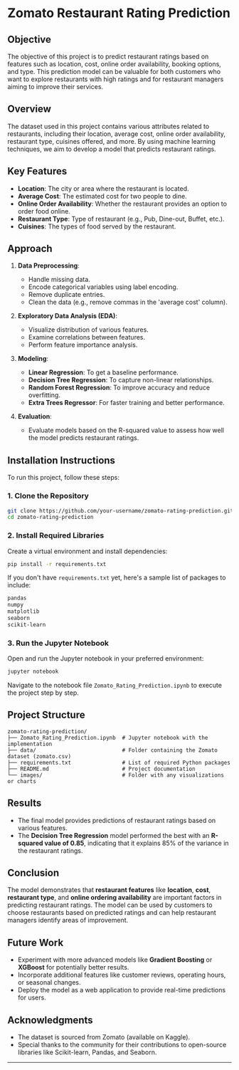 
# Zomato Restaurant Rating Prediction

## **Objective**
The objective of this project is to predict restaurant ratings based on features such as location, cost, online order availability, booking options, and type. This prediction model can be valuable for both customers who want to explore restaurants with high ratings and for restaurant managers aiming to improve their services.

## **Overview**
The dataset used in this project contains various attributes related to restaurants, including their location, average cost, online order availability, restaurant type, cuisines offered, and more. By using machine learning techniques, we aim to develop a model that predicts restaurant ratings.

## **Key Features**
- **Location**: The city or area where the restaurant is located.
- **Average Cost**: The estimated cost for two people to dine.
- **Online Order Availability**: Whether the restaurant provides an option to order food online.
- **Restaurant Type**: Type of restaurant (e.g., Pub, Dine-out, Buffet, etc.).
- **Cuisines**: The types of food served by the restaurant.

## **Approach**
1. **Data Preprocessing**:
   - Handle missing data.
   - Encode categorical variables using label encoding.
   - Remove duplicate entries.
   - Clean the data (e.g., remove commas in the 'average cost' column).
   
2. **Exploratory Data Analysis (EDA)**:
   - Visualize distribution of various features.
   - Examine correlations between features.
   - Perform feature importance analysis.

3. **Modeling**:
   - **Linear Regression**: To get a baseline performance.
   - **Decision Tree Regression**: To capture non-linear relationships.
   - **Random Forest Regression**: To improve accuracy and reduce overfitting.
   - **Extra Trees Regressor**: For faster training and better performance.

4. **Evaluation**:
   - Evaluate models based on the R-squared value to assess how well the model predicts restaurant ratings.

## **Installation Instructions**

To run this project, follow these steps:

### 1. Clone the Repository
```bash
git clone https://github.com/your-username/zomato-rating-prediction.git
cd zomato-rating-prediction
```

### 2. Install Required Libraries
Create a virtual environment and install dependencies:

```bash
pip install -r requirements.txt
```

If you don't have `requirements.txt` yet, here's a sample list of packages to include:
```txt
pandas
numpy
matplotlib
seaborn
scikit-learn
```

### 3. Run the Jupyter Notebook
Open and run the Jupyter notebook in your preferred environment:

```bash
jupyter notebook
```

Navigate to the notebook file `Zomato_Rating_Prediction.ipynb` to execute the project step by step.

## **Project Structure**

```
zomato-rating-prediction/
├── Zomato_Rating_Prediction.ipynb  # Jupyter notebook with the implementation
├── data/                           # Folder containing the Zomato dataset (zomato.csv)
├── requirements.txt                # List of required Python packages
├── README.md                       # Project documentation
└── images/                         # Folder with any visualizations or charts
```

## **Results**
- The final model provides predictions of restaurant ratings based on various features.
- The **Decision Tree Regression** model performed the best with an **R-squared value of 0.85**, indicating that it explains 85% of the variance in the restaurant ratings.

## **Conclusion**
The model demonstrates that **restaurant features** like **location**, **cost**, **restaurant type**, and **online ordering availability** are important factors in predicting restaurant ratings. The model can be used by customers to choose restaurants based on predicted ratings and can help restaurant managers identify areas of improvement.

## **Future Work**
- Experiment with more advanced models like **Gradient Boosting** or **XGBoost** for potentially better results.
- Incorporate additional features like customer reviews, operating hours, or seasonal changes.
- Deploy the model as a web application to provide real-time predictions for users.

## **Acknowledgments**
- The dataset is sourced from Zomato (available on Kaggle).
- Special thanks to the community for their contributions to open-source libraries like Scikit-learn, Pandas, and Seaborn.

---